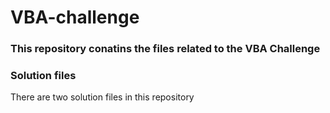 # VBA-challenge
### This repository conatins the files related to the VBA Challenge



### Solution files 
There are two solution files in this repository
